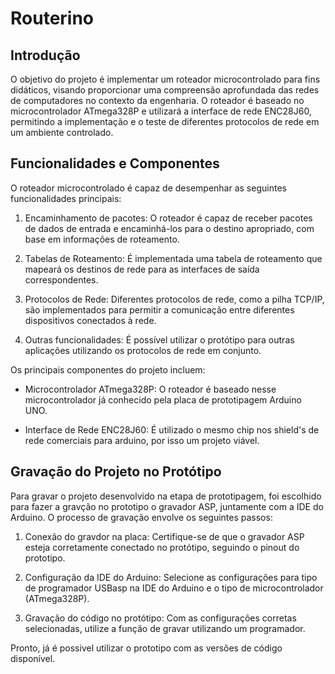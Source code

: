 # Routerino

## Introdução
O objetivo do projeto é implementar um roteador microcontrolado para fins didáticos, visando proporcionar uma compreensão aprofundada das redes de computadores no contexto da engenharia. O roteador é baseado no microcontrolador ATmega328P e utilizará a interface de rede ENC28J60, permitindo a implementação e o teste de diferentes protocolos de rede em um ambiente controlado.

## Funcionalidades e Componentes
O roteador microcontrolado é capaz de desempenhar as seguintes funcionalidades principais:

1. Encaminhamento de pacotes: O roteador é capaz de receber pacotes de dados de entrada e encaminhá-los para o destino apropriado, com base em informações de roteamento.

2. Tabelas de Roteamento: É implementada uma tabela de roteamento que mapeará os destinos de rede para as interfaces de saída correspondentes.

3. Protocolos de Rede: Diferentes protocolos de rede, como a pilha TCP/IP, são implementados para permitir a comunicação entre diferentes dispositivos conectados à rede.

4. Outras funcionalidades: É possível utilizar o protótipo para outras aplicações utilizando os protocolos de rede em conjunto.

Os principais componentes do projeto incluem:

* Microcontrolador ATmega328P: O roteador é baseado nesse microcontrolador já conhecido pela placa de prototipagem Arduino UNO.

* Interface de Rede ENC28J60: É utilizado o mesmo chip nos shield's de rede comerciais para arduino, por isso um projeto viável.

## Gravação do Projeto no Protótipo
Para gravar o projeto desenvolvido na etapa de prototipagem, foi escolhido para fazer a gravção no prototipo o gravador ASP, juntamente com a IDE do Arduino. O processo de gravação envolve os seguintes passos:

1. Conexão do gravdor na placa: Certifique-se de que o gravador ASP esteja corretamente conectado no protótipo, seguindo o pinout do prototipo.

2. Configuração da IDE do Arduino: Selecione as configurações para tipo de programador USBasp na IDE do Arduino e o tipo de microcontrolador (ATmega328P).

3. Gravação do código no protótipo: Com as configurações corretas selecionadas, utilize a função de gravar utilizando um programador.

Pronto, já é possivel utilizar o prototipo com as versões de código disponível.